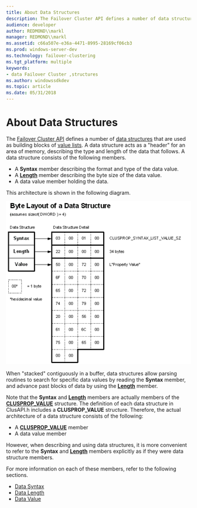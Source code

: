 ```yaml
---
title: About Data Structures
description: The Failover Cluster API defines a number of data structures that are used as building blocks of value lists.
audience: developer
author: REDMOND\\markl
manager: REDMOND\\markl
ms.assetid: c66a507e-e36a-4471-8995-28169cf06cb3
ms.prod: windows-server-dev
ms.technology: failover-clustering
ms.tgt_platform: multiple
keywords:
- data Failover Cluster ,structures
ms.author: windowssdkdev
ms.topic: article
ms.date: 05/31/2018
---
```


# About Data Structures

The [Failover Cluster API](the-server-cluster-api.md) defines a number of [data structures](data-structures.md) that are used as building blocks of [value lists](value-lists.md). A data structure acts as a "header" for an area of memory, describing the type and length of the data that follows. A data structure consists of the following members.

-   A **Syntax** member describing the format and type of the data value.
-   A [**Length**](data-length.md) member describing the byte size of the data value.
-   A data value member holding the data.

This architecture is shown in the following diagram.

![byte layout of a data structure](images/datstruc.png)

When "stacked" contiguously in a buffer, data structures allow parsing routines to search for specific data values by reading the **Syntax** member, and advance past blocks of data by using the [**Length**](data-length.md) member.

Note that the **Syntax** and [**Length**](data-length.md) members are actually members of the [**CLUSPROP\_VALUE**](/previous-versions/windows/desktop/api/ClusAPI/ns-clusapi-clusprop_value) structure. The definition of each data structure in ClusAPI.h includes a **CLUSPROP\_VALUE** structure. Therefore, the actual architecture of a data structure consists of the following:

-   A [**CLUSPROP\_VALUE**](/previous-versions/windows/desktop/api/ClusAPI/ns-clusapi-clusprop_value) member
-   A data value member

However, when describing and using data structures, it is more convenient to refer to the **Syntax** and [**Length**](data-length.md) members explicitly as if they were data structure members.

For more information on each of these members, refer to the following sections.

-   [Data Syntax](data-syntax.md)
-   [Data Length](data-length.md)
-   [Data Value](data-value.md)

 

 




